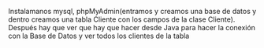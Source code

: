 Instalamanos mysql, phpMyAdmin(entramos y creamos una base de datos y dentro creamos una tabla Cliente con los campos de la clase Cliente).
Después hay que ver que hay que hacer desde Java para hacer la conexión con la Base de Datos y ver todos los clientes de la tabla
